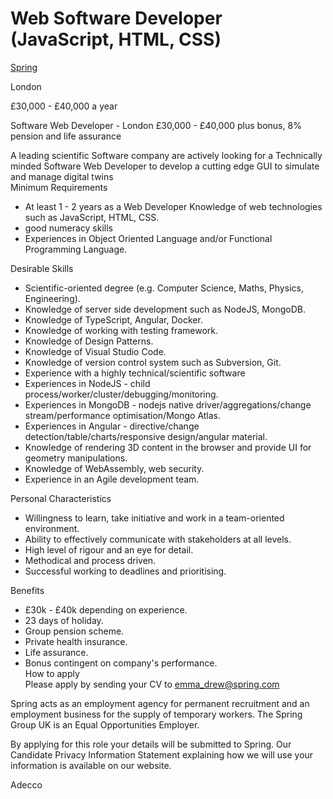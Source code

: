 Web Software Developer (JavaScript, HTML, CSS)
==============================================

[Spring](https://www.spring.com/)

London

£30,000 - £40,000 a year

Software Web Developer - London £30,000 - £40,000 plus bonus, 8% pension and life assurance

A leading scientific Software company are actively looking for a Technically minded Software Web Developer to develop a cutting edge GUI to simulate and manage digital twins\
Minimum Requirements

-   At least 1 - 2 years as a Web Developer Knowledge of web technologies such as JavaScript, HTML, CSS.
-   good numeracy skills
-   Experiences in Object Oriented Language and/or Functional Programming Language.

Desirable Skills

-   Scientific-oriented degree (e.g. Computer Science, Maths, Physics, Engineering).
-   Knowledge of server side development such as NodeJS, MongoDB.
-   Knowledge of TypeScript, Angular, Docker.
-   Knowledge of working with testing framework.
-   Knowledge of Design Patterns.
-   Knowledge of Visual Studio Code.
-   Knowledge of version control system such as Subversion, Git.
-   Experience with a highly technical/scientific software
-   Experiences in NodeJS - child process/worker/cluster/debugging/monitoring.
-   Experiences in MongoDB - nodejs native driver/aggregations/change stream/performance optimisation/Mongo Atlas.
-   Experiences in Angular - directive/change detection/table/charts/responsive design/angular material.
-   Knowledge of rendering 3D content in the browser and provide UI for geometry manipulations.
-   Knowledge of WebAssembly, web security.
-   Experience in an Agile development team.

Personal Characteristics

-   Willingness to learn, take initiative and work in a team-oriented environment.
-   Ability to effectively communicate with stakeholders at all levels.
-   High level of rigour and an eye for detail.
-   Methodical and process driven.
-   Successful working to deadlines and prioritising.

Benefits

-   £30k - £40k depending on experience.
-   23 days of holiday.
-   Group pension scheme.
-   Private health insurance.
-   Life assurance.
-   Bonus contingent on company's performance.\
How to apply\
Please apply by sending your CV to emma_drew@spring.com

Spring acts as an employment agency for permanent recruitment and an employment business for the supply of temporary workers. The Spring Group UK is an Equal Opportunities Employer.

By applying for this role your details will be submitted to Spring. Our Candidate Privacy Information Statement explaining how we will use your information is available on our website.

Adecco
